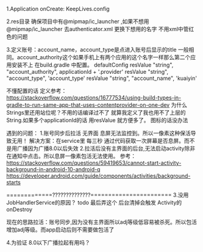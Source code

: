 1.Application onCreate:
        KeepLives.config

2.res目录
    确保项目中有@mipmap/ic_launcher ,如果不想用@mipmap/ic_launcher 去authenticator.xml 更换下想用的名字 不用xml中管红色的问题

3.定义账号：account_name，account_type是点进入账号后显示的title 一般相同。account_authority这个如果手机上有两个应用的这个名字一样那么第二个应用安装不上
在build.gradle 中配置。 defaultConfig
    resValue "string", "account_authority", applicationId + '.provider'
    resValue "string", "account_type", 'account_type'
    resValue "string", "account_name", 'kuaiyin'

不懂配置的话 定义参考：https://stackoverflow.com/questions/16777534/using-build-types-in-gradle-to-run-same-app-that-uses-contentprovider-on-one-dev
为什么Strings里还用站位呢？不用的话编译过不了 就算我定义了我也用不了上层的String.如果多个applicationId的话 用resValue 就方便多了。 图标的话没办法

遇到的问题：
1.账号同步后拉活 无界面 息屏无法监控到。所以一像素这种保活导致无用！
解决方案：在service里 每三秒 通过代码获取一次屏幕是否息屏。而不是用广播因为广播8.0以后失效
2.拉活后没有主界面的后台,无法启动activity除非在通知中点击。所以息屏一像素包活无法使用。
参考：https://stackoverflow.com/questions/59419653/cannot-start-activity-background-in-android-10-android-q
https://developer.android.com/guide/components/activities/background-starts

=============??????????????=======================
3.没用JobHandlerService的原因？ todo 最后弄这个
后台清掉会触发 Activity的onDestroy

现在的思路拉活：账号同步,因为没有主界面所以adj等级低容易被杀死。所以包活增加adj等级。而app启动后则不需要做包活了

4.为验证 8.0以下广播拉起有用吗？


